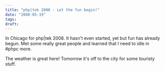 ```yaml
---
title: "php|tek 2008 - Let the fun begin!"
date: "2008-05-19"
tags:
draft: 
---
```


In Chicago for php|tek 2008.  It hasn't even started, yet but fun has already begun.  Met some really great people and learned that I need to idle in #phpc more.

The weather is great here!  Tomorrow it's off to the city for some touristy stuff.